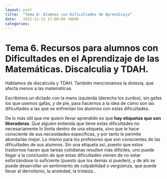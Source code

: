 ```yaml
---
layout: post
title:  "Tema 6: Alumnos con Dificultades de Aprendizaje"
date:   2022-12-12 17:00:00 +0000
categories:
---
```

# Tema 6. Recursos para alumnos con Dificultades en el Aprendizaje de las Matemáticas. Discalculia y TDAH.

Hablamos de discalculia y TDAH. También mencionamos la dislexia, que afecta menos a las matemáticas.

Escribimos un dictado con la mano izquierda (derecha los zurdos), sin gafas los que usemos gafas, y de pie, para hacernos a la idea de cómo son las dificultades a las que se enfrentan los alumnos con estas dificultades.

De lo más útil que me quiero llevar aprendido es que **hay etiquetas que son liberadoras**. Que alguien entienda que tiene estas dificultades no necesariamente lo limita dentro de una etiqueta, sino que le hace consciente de sus necesidades específicas, y por tanto le permite abordarlas mejor. Lo mismo para los profesores que son conscientes de las dificultades de sus alumnos. Sin una etiqueta así, puesto que estos trastornos hacen que tareas cotidianas resulten más difíciles, uno puede llegar a la conclusión de que estas dificultades vienen de no estar esforzándose lo suficiente (puesto que los demás sí pueden), y de ahí se puede desarrollar un sentimiento de culpabilidad o vergüenza, que puede llevar al derrotismo, la ansiedad, la tristeza...
